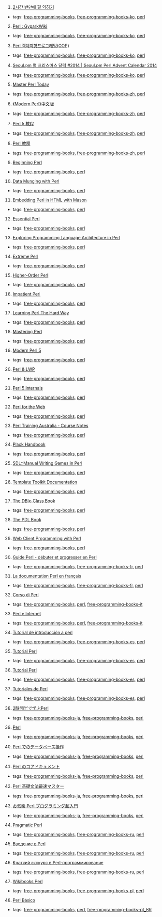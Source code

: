 1. [2시간 반만에 펄 익히기](http://qntm.org/files/perl/perl_kr.html)
  * tags: [free-programming-books](tags/free-programming-books.md), [free-programming-books-ko](tags/free-programming-books-ko.md), [perl](tags/perl.md)
2. [Perl : GyparkWiki](http://gypark.pe.kr/wiki/Perl)
  * tags: [free-programming-books](tags/free-programming-books.md), [free-programming-books-ko](tags/free-programming-books-ko.md), [perl](tags/perl.md)
3. [Perl 객체지향프로그래밍(OOP)](https://github.com/aero/perl_docs/blob/master/hatena_perl_oop.md)
  * tags: [free-programming-books](tags/free-programming-books.md), [free-programming-books-ko](tags/free-programming-books-ko.md), [perl](tags/perl.md)
4. [Seoul.pm 펄 크리스마스 달력 #2014 | Seoul.pm Perl Advent Calendar 2014](http://advent.perl.kr/2014/)
  * tags: [free-programming-books](tags/free-programming-books.md), [free-programming-books-ko](tags/free-programming-books-ko.md), [perl](tags/perl.md)
5. [Master Perl Today](https://github.com/fayland/chinese-perl-book)
  * tags: [free-programming-books](tags/free-programming-books.md), [free-programming-books-zh](tags/free-programming-books-zh.md), [perl](tags/perl.md)
6. [《Modern Perl》中文版](https://github.com/horus/modern_perl_book)
  * tags: [free-programming-books](tags/free-programming-books.md), [free-programming-books-zh](tags/free-programming-books-zh.md), [perl](tags/perl.md)
7. [Perl 5 教程](http://net.pku.edu.cn/~yhf/tutorial/perl/perl.html)
  * tags: [free-programming-books](tags/free-programming-books.md), [free-programming-books-zh](tags/free-programming-books-zh.md), [perl](tags/perl.md)
8. [Perl 教程](http://www.yiibai.com/perl)
  * tags: [free-programming-books](tags/free-programming-books.md), [free-programming-books-zh](tags/free-programming-books-zh.md), [perl](tags/perl.md)
9. [Beginning Perl](https://www.perl.org/books/beginning-perl/)
  * tags: [free-programming-books](tags/free-programming-books.md), [perl](tags/perl.md)
10. [Data Munging with Perl](http://perlhacks.com/dmp.pdf)
  * tags: [free-programming-books](tags/free-programming-books.md), [perl](tags/perl.md)
11. [Embedding Perl in HTML with Mason](http://masonbook.houseabsolute.com/book/)
  * tags: [free-programming-books](tags/free-programming-books.md), [perl](tags/perl.md)
12. [Essential Perl](http://cslibrary.stanford.edu/108/EssentialPerl.pdf)
  * tags: [free-programming-books](tags/free-programming-books.md), [perl](tags/perl.md)
13. [Exploring Programming Language Architecture in Perl](http://www.billhails.net/Book/)
  * tags: [free-programming-books](tags/free-programming-books.md), [perl](tags/perl.md)
14. [Extreme Perl](http://www.extremeperl.org/bk/home)
  * tags: [free-programming-books](tags/free-programming-books.md), [perl](tags/perl.md)
15. [Higher-Order Perl](http://hop.perl.plover.com/book/)
  * tags: [free-programming-books](tags/free-programming-books.md), [perl](tags/perl.md)
16. [Impatient Perl](https://www.perl.org/books/impatient-perl/)
  * tags: [free-programming-books](tags/free-programming-books.md), [perl](tags/perl.md)
17. [Learning Perl The Hard Way](http://www.greenteapress.com/perl/)
  * tags: [free-programming-books](tags/free-programming-books.md), [perl](tags/perl.md)
18. [Mastering Perl](http://chimera.labs.oreilly.com/books/1234000001527)
  * tags: [free-programming-books](tags/free-programming-books.md), [perl](tags/perl.md)
19. [Modern Perl 5](http://www.onyxneon.com/books/modern_perl/)
  * tags: [free-programming-books](tags/free-programming-books.md), [perl](tags/perl.md)
20. [Perl & LWP](http://lwp.interglacial.com/index.html)
  * tags: [free-programming-books](tags/free-programming-books.md), [perl](tags/perl.md)
21. [Perl 5 Internals](http://www.faqs.org/docs/perl5int/)
  * tags: [free-programming-books](tags/free-programming-books.md), [perl](tags/perl.md)
22. [Perl for the Web](http://www.globalspin.com/thebook/)
  * tags: [free-programming-books](tags/free-programming-books.md), [perl](tags/perl.md)
23. [Perl Training Australia - Course Notes](http://perltraining.com.au/notes.html)
  * tags: [free-programming-books](tags/free-programming-books.md), [perl](tags/perl.md)
24. [Plack Handbook](http://handbook.plackperl.org)
  * tags: [free-programming-books](tags/free-programming-books.md), [perl](tags/perl.md)
25. [SDL::Manual Writing Games in Perl](https://github.com/PerlGameDev/SDL_Manual)
  * tags: [free-programming-books](tags/free-programming-books.md), [perl](tags/perl.md)
26. [Template Toolkit Documentation](http://template-toolkit.org/docs/index.html)
  * tags: [free-programming-books](tags/free-programming-books.md), [perl](tags/perl.md)
27. [The DBIx-Class Book](https://github.com/castaway/dbix-class-book)
  * tags: [free-programming-books](tags/free-programming-books.md), [perl](tags/perl.md)
28. [The PDL Book](http://sourceforge.net/projects/pdl/files/PDL_2013/PDL-Book/PDL-Book-20130322.pdf/download)
  * tags: [free-programming-books](tags/free-programming-books.md), [perl](tags/perl.md)
29. [Web Client Programming with Perl](http://www.oreilly.com/openbook/webclient/)
  * tags: [free-programming-books](tags/free-programming-books.md), [perl](tags/perl.md)
30. [Guide Perl - débuter et progresser en Perl](http://formation-perl.fr/guide-perl.html)
  * tags: [free-programming-books](tags/free-programming-books.md), [free-programming-books-fr](tags/free-programming-books-fr.md), [perl](tags/perl.md)
31. [La documentation Perl en français](http://perl.mines-albi.fr/DocFr.html)
  * tags: [free-programming-books](tags/free-programming-books.md), [free-programming-books-fr](tags/free-programming-books-fr.md), [perl](tags/perl.md)
32. [Corso di Perl](http://www.perl.it/documenti/articoli/mb_corso_perl/mb_corso_perl.pdf)
  * tags: [free-programming-books](tags/free-programming-books.md), [perl](tags/perl.md), [free-programming-books-it](tags/free-programming-books-it.md)
33. [Perl e Internet](http://www.ateneonline.it/hyperbook/p_book/perl2.htm)
  * tags: [free-programming-books](tags/free-programming-books.md), [perl](tags/perl.md), [free-programming-books-it](tags/free-programming-books-it.md)
34. [Tutorial de introducción a perl](http://flanagan.ugr.es/perl/index2.htm)
  * tags: [free-programming-books](tags/free-programming-books.md), [free-programming-books-es](tags/free-programming-books-es.md), [perl](tags/perl.md)
35. [Tutorial Perl](http://es.tldp.org/Tutoriales/PERL/tutoperl-print.pdf)
  * tags: [free-programming-books](tags/free-programming-books.md), [free-programming-books-es](tags/free-programming-books-es.md), [perl](tags/perl.md)
36. [Tutorial Perl](http://kataix.umag.cl/~ruribe/Utilidades/Tutorial%20de%20Perl.pdf)
  * tags: [free-programming-books](tags/free-programming-books.md), [free-programming-books-es](tags/free-programming-books-es.md), [perl](tags/perl.md)
37. [Tutoriales de Perl](http://perlenespanol.com/tutoriales/)
  * tags: [free-programming-books](tags/free-programming-books.md), [free-programming-books-es](tags/free-programming-books-es.md), [perl](tags/perl.md)
38. [2時間半で学ぶPerl](http://qntm.org/files/perl/perl_jp.html)
  * tags: [free-programming-books-ja](tags/free-programming-books-ja.md), [free-programming-books](tags/free-programming-books.md), [perl](tags/perl.md)
39. [Perl](https://ja.wikibooks.org/wiki/Perl)
  * tags: [free-programming-books-ja](tags/free-programming-books-ja.md), [free-programming-books](tags/free-programming-books.md), [perl](tags/perl.md)
40. [Perl でのデータベース操作](https://github.com/hatena/Hatena-Textbook/blob/master/database-programming-perl.md)
  * tags: [free-programming-books-ja](tags/free-programming-books-ja.md), [free-programming-books](tags/free-programming-books.md), [perl](tags/perl.md)
41. [Perl のコアドキュメント](http://perldoc.jp/index/core)
  * tags: [free-programming-books-ja](tags/free-programming-books-ja.md), [free-programming-books](tags/free-programming-books.md), [perl](tags/perl.md)
42. [Perl 基礎文法最速マスター](http://d.hatena.ne.jp/perlcodesample/20091226/1264257759)
  * tags: [free-programming-books-ja](tags/free-programming-books-ja.md), [free-programming-books](tags/free-programming-books.md), [perl](tags/perl.md)
43. [お気楽 Perl プログラミング超入門](http://www.geocities.jp/m_hiroi/linux/perl.html)
  * tags: [free-programming-books-ja](tags/free-programming-books-ja.md), [free-programming-books](tags/free-programming-books.md), [perl](tags/perl.md)
44. [Pragmatic Perl](http://pragmaticperl.com)
  * tags: [free-programming-books](tags/free-programming-books.md), [free-programming-books-ru](tags/free-programming-books-ru.md), [perl](tags/perl.md)
45. [Введение в Perl](http://www.opennet.ru/docs/RUS/perl-maslov/)
  * tags: [free-programming-books](tags/free-programming-books.md), [free-programming-books-ru](tags/free-programming-books-ru.md), [perl](tags/perl.md)
46. [Краткий экскурс в Perl-программирование](http://www.opennet.ru/docs/RUS/perl_help/)
  * tags: [free-programming-books](tags/free-programming-books.md), [free-programming-books-ru](tags/free-programming-books-ru.md), [perl](tags/perl.md)
47. [Wikibooks Perl](https://pl.wikibooks.org/wiki/Perl)
  * tags: [free-programming-books](tags/free-programming-books.md), [free-programming-books-pl](tags/free-programming-books-pl.md), [perl](tags/perl.md)
48. [Perl Básico](https://github.com/HeitorG/Perl-Brasil/blob/master/apostilas/perl-basico.pdf)
  * tags: [free-programming-books](tags/free-programming-books.md), [perl](tags/perl.md), [free-programming-books-pt_BR](tags/free-programming-books-pt_BR.md)
